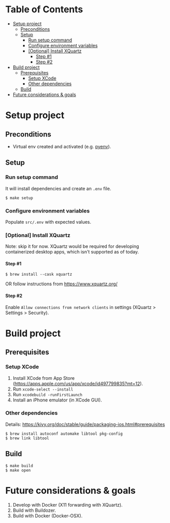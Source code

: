 <!-- START doctoc generated TOC please keep comment here to allow auto update -->
<!-- DON'T EDIT THIS SECTION, INSTEAD RE-RUN doctoc TO UPDATE -->
# Table of Contents

- [Setup project](#setup-project)
  - [Preconditions](#preconditions)
  - [Setup](#setup)
    - [Run setup command](#run-setup-command)
    - [Configure environment variables](#configure-environment-variables)
    - [[Optional] Install XQuartz](#optional-install-xquartz)
      - [Step #1](#step-1)
      - [Step #2](#step-2)
- [Build project](#build-project)
  - [Prerequisites](#prerequisites)
    - [Setup XCode](#setup-xcode)
    - [Other dependencies](#other-dependencies)
  - [Build](#build)
- [Future considerations & goals](#future-considerations--goals)

<!-- END doctoc generated TOC please keep comment here to allow auto update -->

# Setup project
## Preconditions
* Virtual env created and activated (e.g. [pyenv](https://github.com/pyenv/pyenv)).
## Setup
### Run setup command
It will install dependencies and create an `.env` file.
```shell
$ make setup
```
### Configure environment variables
Populate `src/.env` with expected values.

### [Optional] Install XQuartz
Note: skip it for now. XQuartz would be required for developing containerized desktop apps, which isn't supported as of today.

#### Step #1
```shell
$ brew install --cask xquartz
```
OR follow instructions from https://www.xquartz.org/

#### Step #2
Enable `Allow connections from network clients` in settings (XQuartz > Settings > Security).


# Build project
## Prerequisites
### Setup XCode
1. Install XCode from App Store (https://apps.apple.com/us/app/xcode/id497799835?mt=12).
2. Run `xcode-select --install`
3. Run `xcodebuild -runFirstLaunch`
4. Install an iPhone emulator (in XCode GUI).

### Other dependencies
Details: https://kivy.org/doc/stable/guide/packaging-ios.html#prerequisites
```shell
$ brew install autoconf automake libtool pkg-config
$ brew link libtool
```

## Build
```shell
$ make build
$ make open
```


# Future considerations & goals
1. Develop with Docker (X11 forwarding with XQuartz).
2. Build with Buildozer.
3. Build with Docker (Docker-OSX).
